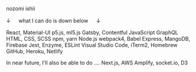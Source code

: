 nozomi ishii

↓ 　 what I can do is down below 　 ↓

React, Material-UI
p5.js, ml5.js
Gatsby, Contentful
JavaScript
GraphQL
HTML, CSS, SCSS
npm, yarn
Node.js
webpack4, Babel
Express, MangoDB, Firebase
Jest, Enzyme, ESLint
Visual Studio Code, iTerm2, Homebrew
GitHub, Heroku, Netlify

In near future, I'll also be able to do ....
Next.js, AWS Amplify, socket.io, D3
